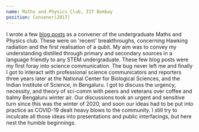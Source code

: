 ```yaml
---
name: Maths and Physics Club, IIT Bombay
position: Convener(2017)
---
```

I wrote a few [blog posts](https://mnp-club.github.io/blog/) as a convener 
of the undergraduate Maths and 
Physics club. These were on 'recent' breakthroughs, concerning Hawking 
radiation and the first realisation of a qubit. My aim was to convey my 
understanding distilled through primary and secondary sources in a 
language friendly to any STEM undergraduate. These few blog posts were my 
first foray into science communication. The bug never left me and finally 
I got to interact with 
professional science communicators and reporters three years later at the 
National 
Center for Biological Sciences, and the Indian Institute of Science,
in Bengaluru. I got to discuss the urgency, necessity, and theory of 
sci-comm 
with peers and veterans over coffee and balmy Bengaluru winter air. Our 
discussions took an urgent and sensitive turn since this was the winter of 
2020, and soon our ideas had to be put into practice as COVID-19 dealt 
heavy blows to the community. I still try 
to inculcate all those ideas into presentations and public interfacings, 
but here nest the humble beginnings. 

